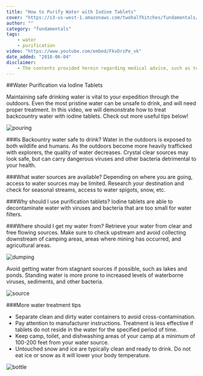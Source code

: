 ```yaml
---
title: "How to Purify Water with Iodine Tablets"
cover: "https://s3-us-west-1.amazonaws.com/twohalfhitches/fundamentals/iodine-tablets/iodine.jpg"
author: ""
category: "fundamentals"
tags:
    - water
    - purification
video: "https://www.youtube.com/embed/FkvDrzPe_vk"
date_added: "2018-06-04"
disclaimer:
    - The contents provided herein regarding medical advice, such as text, graphics, images, and other material contained on this website are for informational purposes only. The content provided in this website is not intended to substitute professional medical advice, diagnosis, or treatment. 
---
```


##Water Purification via Iodine Tablets

Maintaining safe drinking water is vital to your expedition through the outdoors. Even the most pristine water can be unsafe to drink, and will need proper treatment. In this video, we will demonstrate how to treat backcountry water with iodine tablets. Check out more useful tips below!

![pouring](https://s3-us-west-1.amazonaws.com/twohalfhitches/fundamentals/iodine-tablets/pouring.jpeg)

###Is Backountry water safe to drink?
Water in the outdoors is exposed to both wildlife and humans. As the outdoors become more heavily trafficked with explorers, the quality of water decreases. Crystal clear sources may look safe, but can carry dangerous viruses and other bacteria detrimental to your health.

###What water sources are available?
Depending on where you are going, access to water sources may be limited. Research your destination and check for seasonal streams, access to water spigots, snow, etc.

###Why should I use purification tablets?
Iodine tablets are able to decontaminate water with viruses and bacteria that are too small for water filters.

###Where should I get my water from?
Retrieve your water from clear and free flowing sources. Make sure to check upstream and avoid collecting downstream of camping areas, areas where mining has occurred, and agricultural areas.

![dumping](https://s3-us-west-1.amazonaws.com/twohalfhitches/fundamentals/iodine-tablets/dumping.jpeg)

Avoid getting water from stagnant sources if possible, such as lakes and ponds. Standing water is more prone to increased levels of waterborne viruses, sediments, and other bacteria.

![source](https://s3-us-west-1.amazonaws.com/twohalfhitches/fundamentals/iodine-tablets/source.jpeg)

###More water treatment tips

- Separate clean and dirty water containers to avoid cross-contamination.
- Pay attention to manufacturer instructions. Treatment is less effective if tablets do not reside in the water for the specified period of time.
- Keep camp, toilet, and dishwashing areas of your camp at a minimum of 100-200 feet from your water source.
- Untouched snow and ice are typically clean and ready to drink. Do not eat ice or snow as it will lower your body temperature.

![bottle](https://s3-us-west-1.amazonaws.com/twohalfhitches/fundamentals/iodine-tablets/bottle.jpeg)

